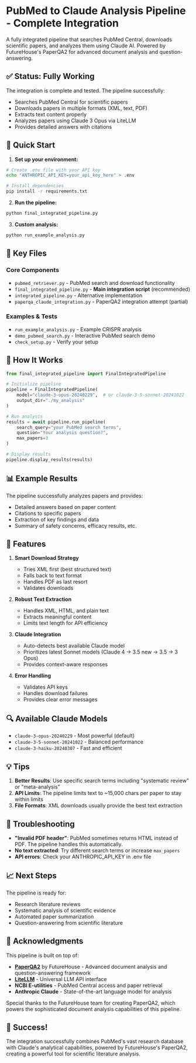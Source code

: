 # PubMed to Claude Analysis Pipeline - Complete Integration

A fully integrated pipeline that searches PubMed Central, downloads scientific papers, and analyzes them using Claude AI. Powered by FutureHouse's PaperQA2 for advanced document analysis and question-answering.

## ✅ Status: Fully Working

The integration is complete and tested. The pipeline successfully:
- Searches PubMed Central for scientific papers
- Downloads papers in multiple formats (XML, text, PDF)
- Extracts text content properly
- Analyzes papers using Claude 3 Opus via LiteLLM
- Provides detailed answers with citations

## 🚀 Quick Start

1. **Set up your environment:**
```bash
# Create .env file with your API key
echo "ANTHROPIC_API_KEY=your_api_key_here" > .env

# Install dependencies
pip install -r requirements.txt
```

2. **Run the pipeline:**
```bash
python final_integrated_pipeline.py
```

3. **Custom analysis:**
```bash
python run_example_analysis.py
```

## 📁 Key Files

### Core Components
- `pubmed_retriever.py` - PubMed search and download functionality
- `final_integrated_pipeline.py` - **Main integration script** (recommended)
- `integrated_pipeline.py` - Alternative implementation
- `paperqa_claude_integration.py` - PaperQA2 integration attempt (partial)

### Examples & Tests
- `run_example_analysis.py` - Example CRISPR analysis
- `demo_pubmed_search.py` - Interactive PubMed search demo
- `check_setup.py` - Verify your setup

## 🔧 How It Works

```python
from final_integrated_pipeline import FinalIntegratedPipeline

# Initialize pipeline
pipeline = FinalIntegratedPipeline(
    model="claude-3-opus-20240229",  # or claude-3-5-sonnet-20241022
    output_dir="./my_analysis"
)

# Run analysis
results = await pipeline.run_pipeline(
    search_query="your PubMed search terms",
    question="Your analysis question?",
    max_papers=3
)

# Display results
pipeline.display_results(results)
```

## 📊 Example Results

The pipeline successfully analyzes papers and provides:
- Detailed answers based on paper content
- Citations to specific papers
- Extraction of key findings and data
- Summary of safety concerns, efficacy results, etc.

## 🎯 Features

1. **Smart Download Strategy**
   - Tries XML first (best structured text)
   - Falls back to text format
   - Handles PDF as last resort
   - Validates downloads

2. **Robust Text Extraction**
   - Handles XML, HTML, and plain text
   - Extracts meaningful content
   - Limits text length for API efficiency

3. **Claude Integration**
   - Auto-detects best available Claude model
   - Prioritizes latest Sonnet models (Claude 4 → 3.5 new → 3.5 → 3 Opus)
   - Provides context-aware responses

4. **Error Handling**
   - Validates API keys
   - Handles download failures
   - Provides clear error messages

## 🔍 Available Claude Models

- `claude-3-opus-20240229` - Most powerful (default)
- `claude-3-5-sonnet-20241022` - Balanced performance
- `claude-3-haiku-20240307` - Fast and efficient

## 💡 Tips

1. **Better Results**: Use specific search terms including "systematic review" or "meta-analysis"
2. **API Limits**: The pipeline limits text to ~15,000 chars per paper to stay within limits
3. **File Formats**: XML downloads usually provide the best text extraction

## 🐛 Troubleshooting

- **"Invalid PDF header"**: PubMed sometimes returns HTML instead of PDF. The pipeline handles this automatically.
- **No text extracted**: Try different search terms or increase `max_papers`
- **API errors**: Check your ANTHROPIC_API_KEY in .env file

## 📈 Next Steps

The pipeline is ready for:
- Research literature reviews
- Systematic analysis of scientific evidence
- Automated paper summarization
- Question-answering from scientific literature

## 🙏 Acknowledgments

This pipeline is built on top of:
- **[PaperQA2](https://github.com/Future-House/paper-qa)** by FutureHouse - Advanced document analysis and question-answering framework
- **[LiteLLM](https://github.com/BerriAI/litellm)** - Universal LLM API interface
- **NCBI E-utilities** - PubMed Central access and paper retrieval
- **Anthropic Claude** - State-of-the-art language model for analysis

Special thanks to the FutureHouse team for creating PaperQA2, which powers the sophisticated document analysis capabilities of this pipeline.

## 🎉 Success!

The integration successfully combines PubMed's vast research database with Claude's analytical capabilities, powered by FutureHouse's PaperQA2, creating a powerful tool for scientific literature analysis.
